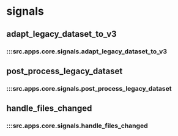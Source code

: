 # signals

## adapt_legacy_dataset_to_v3

### :::src.apps.core.signals.adapt_legacy_dataset_to_v3

## post_process_legacy_dataset

### :::src.apps.core.signals.post_process_legacy_dataset

## handle_files_changed

### :::src.apps.core.signals.handle_files_changed

